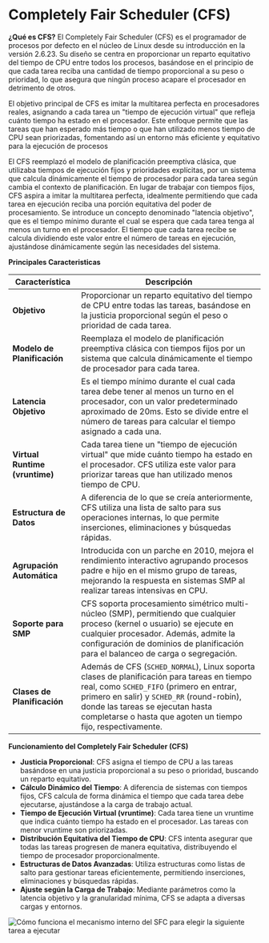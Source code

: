 
# Completely Fair Scheduler (CFS)


**¿Qué es CFS?**
El Completely Fair Scheduler (CFS) es el programador de procesos por defecto en el núcleo de Linux desde su introducción en la versión 2.6.23. Su diseño se centra en proporcionar un reparto equitativo del tiempo de CPU entre todos los procesos, basándose en el principio de que cada tarea reciba una cantidad de tiempo proporcional a su peso o prioridad, lo que asegura que ningún proceso acapare el procesador en detrimento de otros.

El objetivo principal de CFS es imitar la multitarea perfecta en procesadores reales, asignando a cada tarea un "tiempo de ejecución virtual" que refleja cuánto tiempo ha estado en el procesador. Este enfoque permite que las tareas que han esperado más tiempo o que han utilizado menos tiempo de CPU sean priorizadas, fomentando así un entorno más eficiente y equitativo para la ejecución de procesos

El CFS reemplazó el modelo de planificación preemptiva clásica, que utilizaba tiempos de ejecución fijos y prioridades explícitas, por un sistema que calcula dinámicamente el tiempo de procesador para cada tarea según cambia el contexto de planificación. En lugar de trabajar con tiempos fijos, CFS aspira a imitar la multitarea perfecta, idealmente permitiendo que cada tarea en ejecución reciba una porción equitativa del poder de procesamiento. Se introduce un concepto denominado "latencia objetivo", que es el tiempo mínimo durante el cual se espera que cada tarea tenga al menos un turno en el procesador. El tiempo que cada tarea recibe se calcula dividiendo este valor entre el número de tareas en ejecución, ajustándose dinámicamente según las necesidades del sistema​.

**Principales Caracteristicas**

| Característica          | Descripción                                                                                                                                                                                                                                                                                                                                                                                                                                                                                     |
|-------------------------|-------------------------------------------------------------------------------------------------------------------------------------------------------------------------------------------------------------------------------------------------------------------------------------------------------------------------------------------------------------------------------------------------------------------------------------------------------------------------------------------------|
| **Objetivo**            | Proporcionar un reparto equitativo del tiempo de CPU entre todas las tareas, basándose en la justicia proporcional según el peso o prioridad de cada tarea.                                                                                                                                                                                                                                                                                                                         |
| **Modelo de Planificación** | Reemplaza el modelo de planificación preemptiva clásica con tiempos fijos por un sistema que calcula dinámicamente el tiempo de procesador para cada tarea.                                                                                                                                                                                                                                                                      |
| **Latencia Objetivo**   | Es el tiempo mínimo durante el cual cada tarea debe tener al menos un turno en el procesador, con un valor predeterminado aproximado de 20ms. Esto se divide entre el número de tareas para calcular el tiempo asignado a cada una.                                                                                                                                                                                                                                           |
| **Virtual Runtime (vruntime)** | Cada tarea tiene un "tiempo de ejecución virtual" que mide cuánto tiempo ha estado en el procesador. CFS utiliza este valor para priorizar tareas que han utilizado menos tiempo de CPU.                                                                                                                                                                                                                                                                                     |
| **Estructura de Datos**  | A diferencia de lo que se creía anteriormente, CFS utiliza una lista de salto para sus operaciones internas, lo que permite inserciones, eliminaciones y búsquedas rápidas.                                                                                                                                                                                                                                                                                                    |
| **Agrupación Automática** | Introducida con un parche en 2010, mejora el rendimiento interactivo agrupando procesos padre e hijo en el mismo grupo de tareas, mejorando la respuesta en sistemas SMP al realizar tareas intensivas en CPU.                                                                                                                                                                                                                                                                   |
| **Soporte para SMP**    | CFS soporta procesamiento simétrico multi-núcleo (SMP), permitiendo que cualquier proceso (kernel o usuario) se ejecute en cualquier procesador. Además, admite la configuración de dominios de planificación para el balanceo de carga o segregación.                                                                                                                                                                                                                        |
| **Clases de Planificación** | Además de CFS (`SCHED_NORMAL`), Linux soporta clases de planificación para tareas en tiempo real, como `SCHED_FIFO` (primero en entrar, primero en salir) y `SCHED_RR` (round-robin), donde las tareas se ejecutan hasta completarse o hasta que agoten un tiempo fijo, respectivamente.                                                                                                                                                                                        |


**Funcionamiento del Completely Fair Scheduler (CFS)**

- **Justicia Proporcional**: CFS asigna el tiempo de CPU a las tareas basándose en una justicia proporcional a su peso o prioridad, buscando un reparto equitativo.
- **Cálculo Dinámico del Tiempo**: A diferencia de sistemas con tiempos fijos, CFS calcula de forma dinámica el tiempo que cada tarea debe ejecutarse, ajustándose a la carga de trabajo actual.
- **Tiempo de Ejecución Virtual (vruntime)**: Cada tarea tiene un vruntime que indica cuánto tiempo ha estado en el procesador. Las tareas con menor vruntime son priorizadas.
- **Distribución Equitativa del Tiempo de CPU**: CFS intenta asegurar que todas las tareas progresen de manera equitativa, distribuyendo el tiempo de procesador proporcionalmente.
- **Estructuras de Datos Avanzadas**: Utiliza estructuras como listas de salto para gestionar tareas eficientemente, permitiendo inserciones, eliminaciones y búsquedas rápidas.
- **Ajuste según la Carga de Trabajo**: Mediante parámetros como la latencia objetivo y la granularidad mínima, CFS se adapta a diversas cargas y entornos.



![Cómo funciona el mecanismo interno del SFC para elegir la siguiente tarea a ejecutar](https://miro.medium.com/v2/resize:fit:679/0*dQeVrjrbDOxDVzQw.gif)


